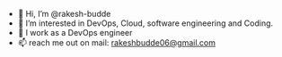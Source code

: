 - 👋 Hi, I’m @rakesh-budde
- 👀 I’m interested in DevOps, Cloud, software engineering and Coding.
- 🌱 I work as a DevOps engineer
- 📫 reach me out on mail: rakeshbudde06@gmail.com

<!---
rakesh-budde/rakesh-budde is a ✨ special ✨ repository because its `README.md` (this file) appears on your GitHub profile.
You can click the Preview link to take a look at your changes.
--->
